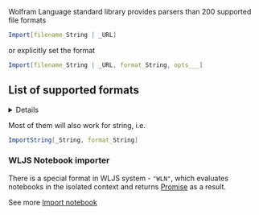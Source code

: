 Wolfram Language standard library provides parsers than 200 supported file formats

```mathematica
Import[filename_String | _URL]
```

or explicitly set the format

```mathematica
Import[filename_String | _URL, format_String, opts___]
```

## List of supported formats

<details>

- 3DS
- 7z
- AC
- ACO
- Affymetrix
- AgilentMicroarray
- AIFF
- ApacheLog
- ArcGRID
- ArrowDataset
- ArrowIPC
- ASC
- ASE
- AU
- AVI
- Base64
- BDF
- Binary
- BioImageFormat
- Bit
- BLEND
- BMP
- BREP
- BSON
- Byte
- BYU
- BZIP2
- CDED
- CDF
- CDX
- CDXML
- Character16
- Character32
- Character8
- CIF
- CML
- Complex128
- Complex256
- Complex64
- CSV
- Cube
- CUR
- DAE
- DBF
- DICOM
- DICOMDIR
- DIF
- DIMACS
- Directory
- DOCX
- DOT
- DTA
- DXF
- EDF
- EML
- EPS
- ExpressionJSON
- ExpressionML
- FASTA
- FASTQ
- FBX
- FCHK
- FCS
- FITS
- FLAC
- FLV
- GaussianLog
- GenBank
- GeoJSON
- GeoTIFF
- GGUF
- GIF
- GLTF
- GPX
- Graph6
- Graphlet
- GraphML
- GRIB
- GTOPO30
- GXF
- GXL
- GZIP
- HarwellBoeing
- HDF
- HDF5
- HEIF
- HIN
- HTML
- HTTPRequest
- HTTPResponse
- ICC
- ICNS
- ICO
- ICS
- IFC
- IGES
- Ini
- Integer128
- Integer16
- Integer24
- Integer32
- Integer64
- Integer8
- ISO
- JavaProperties
- JavaScriptExpression
- JCAMP-DX
- JPEG
- JPEG2000
- JSON
- JSONLD
- JVX
- KML
- LaTeX
- LEDA
- List
- LWO
- LXO
- Markdown
- MAT
- MathML
- Matroska
- MBOX
- MCTT
- MDB
- MESH
- MGF
- MIDI
- MMCIF
- MMJSON
- MO
- MOBI
- MOL
- MOL2
- MP3
- MP4
- MPS
- MS3D
- MTP
- MTX
- MX
- MXNet
- NASACDF
- NB
- NDK
- NetCDF
- NEXUS
- NOFF
- NQuads
- NTriples
- OBJ
- ODS
- OFF
- Ogg
- ONNX
- OpenEXR
- ORC
- OSM
- OWLFunctional
- Pajek
- Parquet
- PBM
- PCAP
- PCX
- PDB
- PDF
- PEM
- PGM
- PHPIni
- PLY
- PNG
- PNM
- POR
- PPM
- PXR
- PythonExpression
- QuickTime
- RAR
- Raw
- RawBitmap
- RawJSON
- RData
- RDFXML
- RDS
- Real128
- Real32
- Real64
- RIB
- RLE
- RSS
- RTF
- SAS7BDAT
- SAV
- SCT
- SDF
- SDTS
- SDTSDEM
- SFF
- SHP
- SMA
- SME
- SMILES
- SND
- SP3
- SPARQLQuery
- SPARQLResultsJSON
- SPARQLResultsXML
- SPARQLUpdate
- Sparse6
- STEP
- STL
- String
- SurferGrid
- SVG
- SXC
- Table
- TAR
- TerminatedString
- TeX
- Text
- TGA
- TGF
- TIFF
- TIGER
- TLE
- TriG
- TSV
- Turtle
- UBJSON
- UnsignedInteger128
- UnsignedInteger16
- UnsignedInteger24
- UnsignedInteger32
- UnsignedInteger64
- UnsignedInteger8
- USD
- USGSDEM
- UUE
- VCF
- VCS
- VideoFormat
- VTK
- WARC
- WAV
- Wave64
- WDX
- WebP
- WL
- WLN
- WLNet
- WMLF
- WXF
- X3D
- XBM
- XGL
- XHTML
- XHTMLMathML
- XLS
- XLSX
- XML
- XPORT
- XYZ
- ZIP
- ZSTD

</details>

Most of them will also work for string, i.e.

```mathematica
ImportString[_String, format_String]
```

### WLJS Notebook importer
There is a special format in WLJS system - `"WLN"`, which evaluates notebooks in the isolated context and returns [Promise](frontend/Reference/Misc/Promise.md) as a result.

See more  [Import notebook](frontend/Advanced/Manipulating%20Notebooks/Import%20notebook.md)
